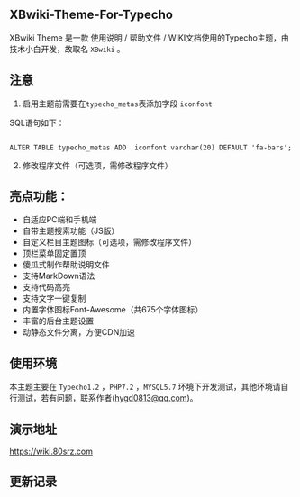 ## XBwiki-Theme-For-Typecho

XBwiki Theme 是一款 使用说明 / 帮助文件 / WIKI文档使用的Typecho主题，由技术小白开发，故取名 `XBwiki` 。

## 注意

1. 启用主题前需要在`typecho_metas`表添加字段 `iconfont`

SQL语句如下：

<code>
ALTER TABLE typecho_metas ADD  iconfont varchar(20) DEFAULT 'fa-bars';
</code>

2. 修改程序文件（可选项，需修改程序文件）



## 亮点功能：

- 自适应PC端和手机端
- 自带主题搜索功能（JS版）
- 自定义栏目主题图标（可选项，需修改程序文件）
- 顶栏菜单固定置顶
- 傻瓜式制作帮助说明文件
- 支持MarkDown语法
- 支持代码高亮
- 支持文字一键复制
- 内置字体图标Font-Awesome（共675个字体图标）
- 丰富的后台主题设置
- 动静态文件分离，方便CDN加速

## 使用环境

本主题主要在 `Typecho1.2` ，`PHP7.2` ，`MYSQL5.7` 环境下开发测试，其他环境请自行测试，若有问题，联系作者(hygd0813@qq.com)。

## 演示地址

https://wiki.80srz.com

## 更新记录



